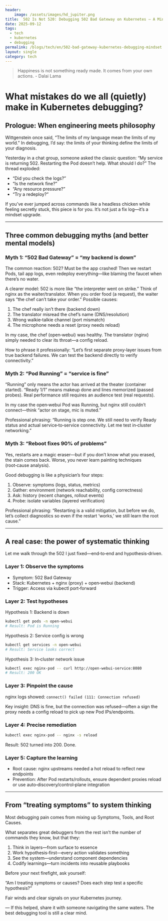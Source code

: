 ```yaml
---
header:
    image: /assets/images/hd_jupiter.png
title:  502 Is Not 520: Debugging 502 Bad Gateway on Kubernetes — A Mindset Walkthrough
date: 2025-09-12
tags:
  - tech
  - kubernetes
  - debugging
permalink: /blogs/tech/en/502-bad-gateway-kubernetes-debugging-mindset
layout: single
category: tech
---
```

> Happiness is not something ready made. It comes from your own actions. - Dalai Lama

# What mistakes do we all (quietly) make in Kubernetes debugging?

## Prologue: When engineering meets philosophy

Wittgenstein once said, “The limits of my language mean the limits of my world.” In debugging, I’d say: the limits of your thinking define the limits of your diagnosis.

Yesterday in a chat group, someone asked the classic question: “My service is returning 502. Restarting the Pod doesn’t help. What should I do?” The thread exploded:
- “Did you check the logs?”
- “Is the network fine?”
- “Any resource pressure?”
- “Try a redeploy?”

If you’ve ever jumped across commands like a headless chicken while feeling secretly stuck, this piece is for you. It’s not just a fix log—it’s a mindset upgrade.

---

## Three common debugging myths (and better mental models)

### Myth 1: “502 Bad Gateway” = “my backend is down”

The common reaction: 502? Must be the app crashed! Then we restart Pods, tail app logs, even redeploy everything—like blaming the faucet when there’s no water.

A clearer model: 502 is more like “the interpreter went on strike.” Think of nginx as the waiter/translator. When you order food (a request), the waiter says “the chef can’t take your order.” Possible causes:
1) The chef really isn’t there (backend down)
2) The translator misread the chef’s name (DNS/resolution)
3) Wrong walkie‑talkie channel (port mismatch)
4) The microphone needs a reset (proxy needs reload)

In my case, the chef (open‑webui) was healthy. The translator (nginx) simply needed to clear its throat—a config reload.

How to phrase it professionally: “Let’s first separate proxy‑layer issues from true backend failures. We can test the backend directly to verify connectivity.”

### Myth 2: “Pod Running” = “service is fine”

“Running” only means the actor has arrived at the theater (container started). “Ready 1/1” means makeup done and lines memorized (passed probes). Real performance still requires an audience test (real requests).

In my case the open‑webui Pod was Running, but nginx still couldn’t connect—think “actor on stage, mic is muted.”

Professional phrasing: “Running is step one. We still need to verify Ready status and actual service‑to‑service connectivity. Let me test in‑cluster networking.”

### Myth 3: “Reboot fixes 90% of problems”

Yes, restarts are a magic eraser—but if you don’t know what you erased, the stain comes back. Worse, you never learn painting techniques (root‑cause analysis).

Good debugging is like a physician’s four steps:
1) Observe: symptoms (logs, status, metrics)
2) Gather: environment (network reachability, config correctness)
3) Ask: history (recent changes, rollout events)
4) Probe: isolate variables (layered verification)

Professional phrasing: “Restarting is a valid mitigation, but before we do, let’s collect diagnostics so even if the restart ‘works,’ we still learn the root cause.”

---

## A real case: the power of systematic thinking

Let me walk through the 502 I just fixed—end‑to‑end and hypothesis‑driven.

### Layer 1: Observe the symptoms
- Symptom: 502 Bad Gateway
- Stack: Kubernetes + nginx (proxy) + open‑webui (backend)
- Trigger: Access via kubectl port‑forward

### Layer 2: Test hypotheses
Hypothesis 1: Backend is down
```bash
kubectl get pods -n open-webui
# Result: Pod is Running
```

Hypothesis 2: Service config is wrong
```bash
kubectl get services -n open-webui
# Result: Service looks correct
```

Hypothesis 3: In‑cluster network issue
```bash
kubectl exec nginx-pod -- curl http://open-webui-service:8080
# Result: 200 OK
```

### Layer 3: Pinpoint the cause
nginx logs showed: `connect() failed (111: Connection refused)`

Key insight: DNS is fine, but the connection was refused—often a sign the proxy needs a config reload to pick up new Pod IPs/endpoints.

### Layer 4: Precise remediation
```bash
kubectl exec nginx-pod -- nginx -s reload
```
Result: 502 turned into 200. Done.

### Layer 5: Capture the learning
- Root cause: nginx upstreams needed a hot reload to reflect new endpoints
- Prevention: After Pod restarts/rollouts, ensure dependent proxies reload or use auto‑discovery/control‑plane integration

---

## From “treating symptoms” to system thinking

Most debugging pain comes from mixing up Symptoms, Tools, and Root Causes.

What separates great debuggers from the rest isn’t the number of commands they know, but that they:
1) Think in layers—from surface to essence
2) Work hypothesis‑first—every action validates something
3) See the system—understand component dependencies
4) Codify learnings—turn incidents into reusable playbooks

Before your next firefight, ask yourself:

“Am I treating symptoms or causes? Does each step test a specific hypothesis?”

Fair winds and clear signals on your Kubernetes journey.

— If this helped, share it with someone navigating the same waters. The best debugging tool is still a clear mind.